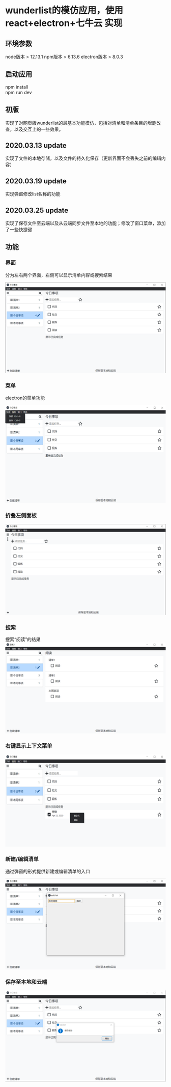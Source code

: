 # wunderlist的模仿应用，使用 react+electron+七牛云 实现

## 环境参数
node版本 > 12.13.1  npm版本 > 6.13.6  electron版本 > 8.0.3

## 启动应用

npm install  
npm run dev

## 初版
实现了对网页版wunderlist的最基本功能模仿，包括对清单和清单条目的增删改查，以及交互上的一些效果。

## 2020.03.13 update
实现了文件的本地存储，以及文件的持久化保存（更新界面不会丢失之前的编辑内容）

## 2020.03.19 update
实现弹窗修改list名称的功能

## 2020.03.25 update
实现了保存文件至云端以及从云端同步文件至本地的功能；修改了窗口菜单，添加了一些快捷键

## 功能

### 界面
分为左右两个界面，右侧可以显示清单内容或搜索结果

![界面](https://github.com/987069273/imitate-wunderlist/blob/master/images/interface.png)

### 菜单
electron的菜单功能

![菜单](https://github.com/987069273/imitate-wunderlist/blob/master/images/menu.png)

### 折叠左侧面板
![折叠左侧面板](https://github.com/987069273/imitate-wunderlist/blob/master/images/hide%20left%20panel.jpg)

### 搜索
搜索“阅读”的结果
![搜索“阅读”的结果](https://github.com/987069273/imitate-wunderlist/blob/master/images/search.jpg)

### 右键显示上下文菜单
![右键显示上下文菜单](https://github.com/987069273/imitate-wunderlist/blob/master/images/context%20menu.png)

### 新建/编辑清单
通过弹窗的形式提供新建或编辑清单的入口

![新建/编辑清单的弹窗](https://github.com/987069273/imitate-wunderlist/blob/master/images/create%20or%20edit%20list.png)

### 保存至本地和云端

![保存文件至本地和云端](https://github.com/987069273/imitate-wunderlist/blob/master/images/saved%20successfully.png)
